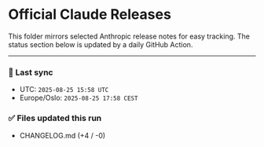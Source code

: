 # Official Claude Releases

This folder mirrors selected Anthropic release notes for easy tracking.
The status section below is updated by a daily GitHub Action.


---

<!-- sync-status:start -->

### 🔄 Last sync
- UTC: `2025-08-25 15:58 UTC`
- Europe/Oslo: `2025-08-25 17:58 CEST`

### ✅ Files updated this run

- CHANGELOG.md (+4 / -0)<!-- sync-status:end -->






